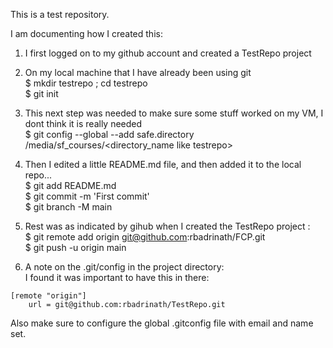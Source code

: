 This is a test repository.

I am documenting how I created this:

1. I first logged on to my github account and created a TestRepo project

1. On my local machine that I have already been using git  
$ mkdir testrepo ; cd testrepo  
$ git init

1. This next step was needed to make sure some stuff worked on my VM, I dont think it is really needed  
$ git config --global --add safe.directory /media/sf_courses/<directory_name like testrepo>

1. Then I edited a little README.md file, and then added it to the local repo...  
$ git add README.md  
$ git commit -m 'First commit'  
$ git branch -M main

1. Rest was as indicated by gihub when I created the TestRepo project :  
$ git remote add origin git@github.com:rbadrinath/FCP.git  
$ git push -u origin main

1. A note on the .git/config in the project directory:  
I found it was important to have this in there:
~~~text
[remote "origin"]
	url = git@github.com:rbadrinath/TestRepo.git
~~~
Also make sure to configure the global .gitconfig file with email and name set.

